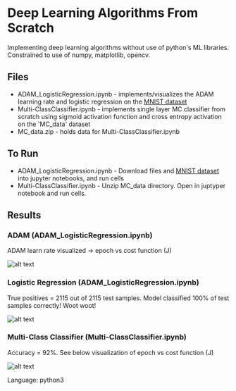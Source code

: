 # Deep Learning Algorithms From Scratch

Implementing deep learning algorithms without use of python's ML libraries. Constrained to use of numpy, matplotlib, opencv. 


## Files

- ADAM_LogisticRegression.ipynb - implements/visualizes the ADAM learning rate and logistic regression on the [MNIST dataset](https://www.kaggle.com/oddrationale/mnist-in-csv)
- Multi-ClassClassifier.ipynb - implements single layer MC classifier from scratch using sigmoid activation function and cross entropy activation on the 'MC_data' dataset 
- MC_data.zip - holds data for Multi-ClassClassifier.ipynb

## To Run

- ADAM_LogisticRegression.ipynb - Download files and [MNIST dataset](https://www.kaggle.com/oddrationale/mnist-in-csv) into jupyter notebooks, and run cells
- Multi-ClassClassifier.ipynb - Unzip MC_data directory. Open in juptyper notebook and run cells.

## Results

### ADAM (ADAM_LogisticRegression.ipynb)

ADAM learn rate visualized -> epoch vs cost function (J) 
 
![alt text](https://github.com/LizMcLaughlin/images/blob/main/adam.png)

### Logistic Regression (ADAM_LogisticRegression.ipynb)

True positives = 2115 out of 2115 test samples. 
Model classified 100% of test samples correctly! Woot woot!

![alt text](https://github.com/LizMcLaughlin/images/blob/main/lr.png)

### Multi-Class Classifier (Multi-ClassClassifier.ipynb)

Accuracy = 92%. 
See below visualization of epoch vs cost function (J)

![alt text](https://github.com/LizMcLaughlin/images/blob/main/MCC.png)



Language: python3
